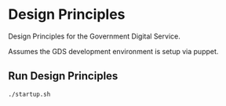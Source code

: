 # Design Principles

Design Principles for the Government Digital Service.

Assumes the GDS development environment is setup via puppet.

## Run Design Principles

    ./startup.sh
